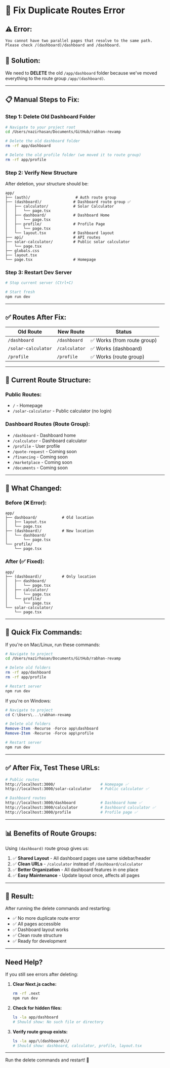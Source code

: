 # 🔧 Fix Duplicate Routes Error

## ⚠️ Error:
```
You cannot have two parallel pages that resolve to the same path. 
Please check /(dashboard)/dashboard and /dashboard.
```

## 🎯 Solution:

We need to **DELETE** the old `/app/dashboard` folder because we've moved everything to the route group `/app/(dashboard)`.

---

## 📋 Manual Steps to Fix:

### **Step 1: Delete Old Dashboard Folder**

```bash
# Navigate to your project root
cd /Users/nazirhasan/Documents/GitHub/rabhan-revamp

# Delete the old dashboard folder
rm -rf app/dashboard

# Delete the old profile folder (we moved it to route group)
rm -rf app/profile
```

### **Step 2: Verify New Structure**

After deletion, your structure should be:

```
app/
├── (auth)/                    # Auth route group
├── (dashboard)/              # Dashboard route group ✅
│   ├── calculator/           # Solar Calculator
│   │   └── page.tsx
│   ├── dashboard/            # Dashboard Home
│   │   └── page.tsx
│   ├── profile/              # Profile Page
│   │   └── page.tsx
│   └── layout.tsx            # Dashboard layout
├── api/                      # API routes
├── solar-calculator/         # Public solar calculator
│   └── page.tsx
├── globals.css
├── layout.tsx
└── page.tsx                  # Homepage
```

### **Step 3: Restart Dev Server**

```bash
# Stop current server (Ctrl+C)

# Start fresh
npm run dev
```

---

## ✅ Routes After Fix:

| Old Route | New Route | Status |
|-----------|-----------|--------|
| `/dashboard` | `/dashboard` | ✅ Works (from route group) |
| `/solar-calculator` | `/calculator` | ✅ Works (dashboard) |
| `/profile` | `/profile` | ✅ Works (route group) |

---

## 🎯 Current Route Structure:

### **Public Routes:**
- `/` - Homepage
- `/solar-calculator` - Public calculator (no login)

### **Dashboard Routes (Route Group):**
- `/dashboard` - Dashboard home
- `/calculator` - Dashboard calculator  
- `/profile` - User profile
- `/quote-request` - Coming soon
- `/financing` - Coming soon
- `/marketplace` - Coming soon
- `/documents` - Coming soon

---

## 🔄 What Changed:

### **Before (❌ Error):**
```
app/
├── dashboard/           # Old location
│   ├── layout.tsx
│   └── page.tsx
├── (dashboard)/         # New location
│   └── dashboard/
│       └── page.tsx
└── profile/
    └── page.tsx
```

### **After (✅ Fixed):**
```
app/
├── (dashboard)/         # Only location
│   ├── dashboard/
│   │   └── page.tsx
│   ├── calculator/
│   │   └── page.tsx
│   └── profile/
│       └── page.tsx
└── solar-calculator/
    └── page.tsx
```

---

## 🚀 Quick Fix Commands:

If you're on Mac/Linux, run these commands:

```bash
# Navigate to project
cd /Users/nazirhasan/Documents/GitHub/rabhan-revamp

# Delete old folders
rm -rf app/dashboard
rm -rf app/profile

# Restart server
npm run dev
```

If you're on Windows:

```powershell
# Navigate to project
cd C:\Users\...\rabhan-revamp

# Delete old folders
Remove-Item -Recurse -Force app\dashboard
Remove-Item -Recurse -Force app\profile

# Restart server
npm run dev
```

---

## ✅ After Fix, Test These URLs:

```bash
# Public routes
http://localhost:3000/                    # Homepage ✅
http://localhost:3000/solar-calculator    # Public calculator ✅

# Dashboard routes
http://localhost:3000/dashboard           # Dashboard home ✅
http://localhost:3000/calculator          # Dashboard calculator ✅
http://localhost:3000/profile             # Profile page ✅
```

---

## 📊 Benefits of Route Groups:

Using `(dashboard)` route group gives us:

1. ✅ **Shared Layout** - All dashboard pages use same sidebar/header
2. ✅ **Clean URLs** - `/calculator` instead of `/dashboard/calculator`
3. ✅ **Better Organization** - All dashboard features in one place
4. ✅ **Easy Maintenance** - Update layout once, affects all pages

---

## 🎊 Result:

After running the delete commands and restarting:

- ✅ No more duplicate route error
- ✅ All pages accessible
- ✅ Dashboard layout works
- ✅ Clean route structure
- ✅ Ready for development

---

## Need Help?

If you still see errors after deleting:

1. **Clear Next.js cache:**
   ```bash
   rm -rf .next
   npm run dev
   ```

2. **Check for hidden files:**
   ```bash
   ls -la app/dashboard
   # Should show: No such file or directory
   ```

3. **Verify route group exists:**
   ```bash
   ls -la app/\(dashboard\)/
   # Should show: dashboard, calculator, profile, layout.tsx
   ```

---

Run the delete commands and restart! 🚀
